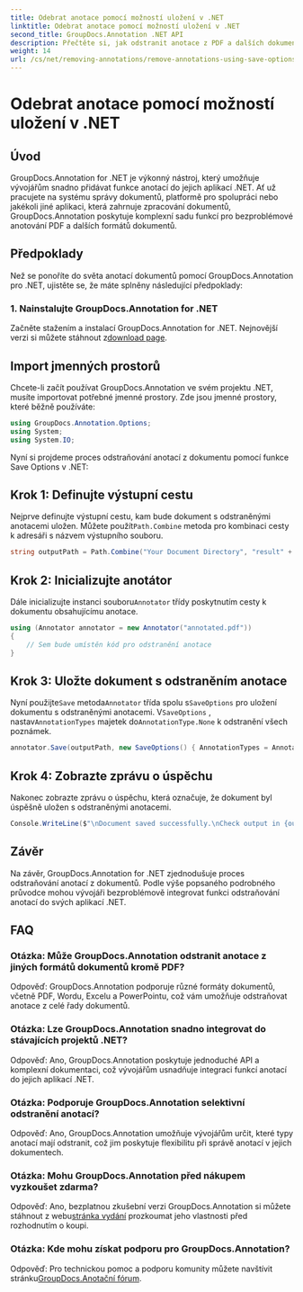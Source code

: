 ```yaml
---
title: Odebrat anotace pomocí možností uložení v .NET
linktitle: Odebrat anotace pomocí možností uložení v .NET
second_title: GroupDocs.Annotation .NET API
description: Přečtěte si, jak odstranit anotace z PDF a dalších dokumentů v .NET pomocí GroupDocs.Annotation. Podrobný průvodce s příklady kódu.
weight: 14
url: /cs/net/removing-annotations/remove-annotations-using-save-options/
---
```


# Odebrat anotace pomocí možností uložení v .NET

## Úvod

GroupDocs.Annotation for .NET je výkonný nástroj, který umožňuje vývojářům snadno přidávat funkce anotací do jejich aplikací .NET. Ať už pracujete na systému správy dokumentů, platformě pro spolupráci nebo jakékoli jiné aplikaci, která zahrnuje zpracování dokumentů, GroupDocs.Annotation poskytuje komplexní sadu funkcí pro bezproblémové anotování PDF a dalších formátů dokumentů.

## Předpoklady

Než se ponoříte do světa anotací dokumentů pomocí GroupDocs.Annotation pro .NET, ujistěte se, že máte splněny následující předpoklady:

### 1. Nainstalujte GroupDocs.Annotation for .NET

 Začněte stažením a instalací GroupDocs.Annotation for .NET. Nejnovější verzi si můžete stáhnout z[download page](https://releases.groupdocs.com/annotation/net/).

## Import jmenných prostorů

Chcete-li začít používat GroupDocs.Annotation ve svém projektu .NET, musíte importovat potřebné jmenné prostory. Zde jsou jmenné prostory, které běžně používáte:

```csharp
using GroupDocs.Annotation.Options;
using System;
using System.IO;
```


Nyní si projdeme proces odstraňování anotací z dokumentu pomocí funkce Save Options v .NET:

## Krok 1: Definujte výstupní cestu

Nejprve definujte výstupní cestu, kam bude dokument s odstraněnými anotacemi uložen. Můžete použít`Path.Combine` metoda pro kombinaci cesty k adresáři s názvem výstupního souboru.

```csharp
string outputPath = Path.Combine("Your Document Directory", "result" + Path.GetExtension("input.pdf"));
```

## Krok 2: Inicializujte anotátor

 Dále inicializujte instanci souboru`Annotator` třídy poskytnutím cesty k dokumentu obsahujícímu anotace.

```csharp
using (Annotator annotator = new Annotator("annotated.pdf"))
{
    // Sem bude umístěn kód pro odstranění anotace
}
```

## Krok 3: Uložte dokument s odstraněním anotace

 Nyní použijte`Save` metoda`Annotator` třída spolu s`SaveOptions` pro uložení dokumentu s odstraněnými anotacemi. V`SaveOptions` , nastav`AnnotationTypes` majetek do`AnnotationType.None` k odstranění všech poznámek.

```csharp
annotator.Save(outputPath, new SaveOptions() { AnnotationTypes = AnnotationType.None });
```

## Krok 4: Zobrazte zprávu o úspěchu

Nakonec zobrazte zprávu o úspěchu, která označuje, že dokument byl úspěšně uložen s odstraněnými anotacemi.

```csharp
Console.WriteLine($"\nDocument saved successfully.\nCheck output in {outputPath}.");
```

## Závěr

Na závěr, GroupDocs.Annotation for .NET zjednodušuje proces odstraňování anotací z dokumentů. Podle výše popsaného podrobného průvodce mohou vývojáři bezproblémově integrovat funkci odstraňování anotací do svých aplikací .NET.

## FAQ

### Otázka: Může GroupDocs.Annotation odstranit anotace z jiných formátů dokumentů kromě PDF?

Odpověď: GroupDocs.Annotation podporuje různé formáty dokumentů, včetně PDF, Wordu, Excelu a PowerPointu, což vám umožňuje odstraňovat anotace z celé řady dokumentů.

### Otázka: Lze GroupDocs.Annotation snadno integrovat do stávajících projektů .NET?

Odpověď: Ano, GroupDocs.Annotation poskytuje jednoduché API a komplexní dokumentaci, což vývojářům usnadňuje integraci funkcí anotací do jejich aplikací .NET.

### Otázka: Podporuje GroupDocs.Annotation selektivní odstranění anotací?

Odpověď: Ano, GroupDocs.Annotation umožňuje vývojářům určit, které typy anotací mají odstranit, což jim poskytuje flexibilitu při správě anotací v jejich dokumentech.

### Otázka: Mohu GroupDocs.Annotation před nákupem vyzkoušet zdarma?

 Odpověď: Ano, bezplatnou zkušební verzi GroupDocs.Annotation si můžete stáhnout z webu[stránka vydání](https://releases.groupdocs.com/) prozkoumat jeho vlastnosti před rozhodnutím o koupi.

### Otázka: Kde mohu získat podporu pro GroupDocs.Annotation?

 Odpověď: Pro technickou pomoc a podporu komunity můžete navštívit stránku[GroupDocs.Anotační fórum](https://forum.groupdocs.com/c/annotation/10).